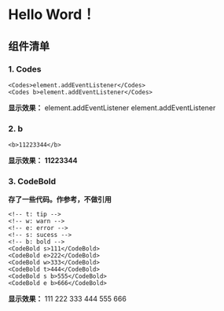 # Hello Word！

## 组件清单

### 1. Codes

``` vue
<Codes>element.addEventListener</Codes>
<Codes b>element.addEventListener</Codes>
```
**显示效果：**
<Codes>element.addEventListener</Codes>
<Codes b>element.addEventListener</Codes>


### 2. b

``` vue
<b>11223344</b>
```
**显示效果：**
<b>11223344</b>

### 3. CodeBold

<b>存了一些代码。作参考，不做引用</b>

``` vue
<!-- t: tip -->
<!-- w: warn -->
<!-- e: error -->
<!-- s: sucess -->
<!-- b: bold -->
<CodeBold s>111</CodeBold>
<CodeBold e>222</CodeBold>
<CodeBold w>333</CodeBold>
<CodeBold t>444</CodeBold>
<CodeBold s b>555</CodeBold>
<CodeBold e b>666</CodeBold>
```
**显示效果：**
<CodeBold s>111</CodeBold>
<CodeBold e>222</CodeBold>
<CodeBold w>333</CodeBold>
<CodeBold t>444</CodeBold>
<CodeBold s b>555</CodeBold>
<CodeBold e b>666</CodeBold>





